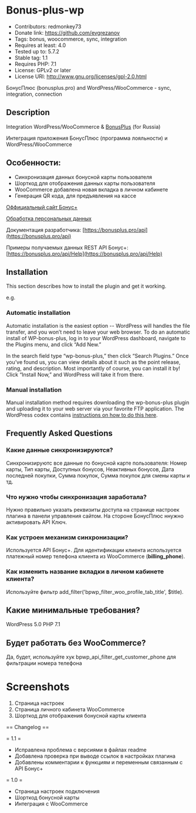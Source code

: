 # Bonus-plus-wp 

* Contributors: redmonkey73
* Donate link: https://github.com/evgrezanov
* Tags: bonus, woocommerce, sync, integration
* Requires at least: 4.0
* Tested up to: 5.7.2
* Stable tag: 1.1
* Requires PHP: 7.1
* License: GPLv2 or later
* License URI: http://www.gnu.org/licenses/gpl-2.0.html

БонусПлюс (bonusplus.pro) and WordPress/WooCommerce - sync, integration, connection

## Description

Integration WordPress/WooCommerce & [BonusPlus](http://bonusplus.pro) (for Russia)

Интеграция приложения БонусПлюс (программа лояльности) и WordPress/WooCommerce

## Особенности:

*   Синхронизация данных бонусной карты пользователя
*   Шорткод для отображения данных карты пользователя
*   WooCommerce добавлена новая вкладка в личном кабинете
*   Генерация QR кода, для предъявления на кассе

[Оффициальный сайт Бонус+](https://bonusplus.pro/new/#about)

[Обработка персональных данных](https://bonusplus.pro/new/data-processing/)

Документация разработчика: [https://bonusplus.pro/api](https://bonusplus.pro/api)

Примеры получаемых данных REST API Бонус+: [https://bonusplus.pro/api/Help](https://bonusplus.pro/api/Help)


## Installation

This section describes how to install the plugin and get it working.

e.g.

### Automatic installation

Automatic installation is the easiest option -- WordPress will handles the file transfer, and you won’t need to leave your web browser. To do an automatic install of WP-bonus-plus, log in to your WordPress dashboard, navigate to the Plugins menu, and click “Add New.”

In the search field type “wp-bonus-plus,” then click “Search Plugins.” Once you’ve found us,  you can view details about it such as the point release, rating, and description. Most importantly of course, you can install it by! Click “Install Now,” and WordPress will take it from there.

### Manual installation

Manual installation method requires downloading the wp-bonus-plus plugin and uploading it to your web server via your favorite FTP application. The WordPress codex contains [instructions on how to do this here](https://wordpress.org/support/article/managing-plugins/#manual-plugin-installation).



## Frequently Asked Questions

### Какие данные синхронизируются?

Синхронизируютс все данные по бонусной карте пользователя: Номер карты, Тип карты, Доступных бонусов, Неактивных бонусов, Дата последней покупки, Сумма покупок, Сумма покупок для смены карты и тд.

### Что нужно чтобы синхронизация заработала?

Нужно правильно указать реквизиты доступа на странице настроек плагина в панели управления сайтом. На стороне БонусПлюс ннужно активировать API Ключ.

### Как устроен механизм синхронизации?

Используется API Бонус+. Для идентификации клиента используется платежный номер телефона клиента из WooCommerce (<strong>billing_phone</strong>).

### Как изменить название вкладки в личном кабинете клиента?

Используйте фильтр add_filter('bpwp_filter_woo_profile_tab_title', $title).

## Какие минимальные требования?

WordPress 5.0
PHP 7.1

## Будет работать без WooCommerce?

Да, будет, используйте хук bpwp_api_filter_get_customer_phone для фильтрации номера телефона 


# Screenshots

1. Страница настроек
2. Страница личного кабинета WooCommerce
3. Шорткод для отображения бонусной карты клиента

== Changelog ==

= 1.1 =
- Исправлена проблема с версиями в файлах readme
- Добавлена проверка при выводе ссылок в настройках плагина
- Добавлены комментарии к функциям и переменным связанным с API Бонус+

= 1.0 =
- Страница настроек подключения
- Шорткод бонусной карты
- Интеграция с WooCommerce
